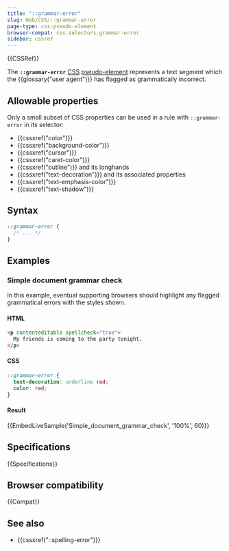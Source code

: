 ```yaml
---
title: "::grammar-error"
slug: Web/CSS/::grammar-error
page-type: css-pseudo-element
browser-compat: css.selectors.grammar-error
sidebar: cssref
---
```


{{CSSRef}}

The **`::grammar-error`** [CSS](/en-US/docs/Web/CSS) [pseudo-element](/en-US/docs/Web/CSS/Pseudo-elements) represents a text segment which the {{glossary("user agent")}} has flagged as grammatically incorrect.

## Allowable properties

Only a small subset of CSS properties can be used in a rule with `::grammar-error` in its selector:

- {{cssxref("color")}}
- {{cssxref("background-color")}}
- {{cssxref("cursor")}}
- {{cssxref("caret-color")}}
- {{cssxref("outline")}} and its longhands
- {{cssxref("text-decoration")}} and its associated properties
- {{cssxref("text-emphasis-color")}}
- {{cssxref("text-shadow")}}

## Syntax

```css
::grammar-error {
  /* ... */
}
```

## Examples

### Simple document grammar check

In this example, eventual supporting browsers should highlight any flagged grammatical errors with the styles shown.

#### HTML

```html
<p contenteditable spellcheck="true">
  My friends is coming to the party tonight.
</p>
```

#### CSS

```css
::grammar-error {
  text-decoration: underline red;
  color: red;
}
```

#### Result

{{EmbedLiveSample('Simple_document_grammar_check', '100%', 60)}}

## Specifications

{{Specifications}}

## Browser compatibility

{{Compat}}

## See also

- {{cssxref("::spelling-error")}}
